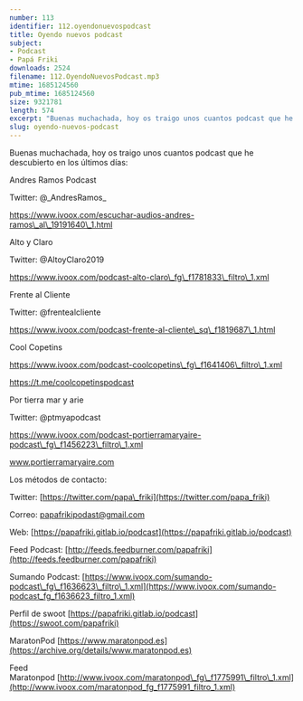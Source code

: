 ```yaml
---
number: 113
identifier: 112.oyendonuevospodcast
title: Oyendo nuevos podcast
subject:
- Podcast
- Papá Friki
downloads: 2524
filename: 112.OyendoNuevosPodcast.mp3
mtime: 1685124560
pub_mtime: 1685124560
size: 9321781
length: 574
excerpt: "Buenas muchachada, hoy os traigo unos cuantos podcast que he descubierto en los últimos días:\n\nAndres Ramos Podcast \n\nTwitter: @\\_AndresRamos\\_ \n\nhttps://www.ivoox.com/escuchar-audios-andres-ramos\\_al\\_19191640\\_1.html\n\nAlto y Claro \n\nTwitter: @AltoyClaro2019  \n\nhttps://www.ivoox.com/podcast-alto-claro\\_fg\\_f1781833\\_filtro\\_1.xml \n\nFrente al Cliente \n\nTwitter: @frentealcliente\n\nhttps://www.ivoox.com/podcast-frente-al-cliente\\_sq\\_f1819687\\_1.html   \n\nCool Copetins \n\nhttps://www.ivoox.com/podcast-coolcopetins\\_fg\\_f1641406\\_filtro\\_1.xml\n\nhttps://t.me/coolcopetinspodcast  \n\nPor tierra mar y arie \n\nTwitter: @ptmyapodcast   \n\nhttps://www.ivoox.com/podcast-portierramaryaire-podcast\\_fg\\_f1456223\\_filtro\\_1.xml\n\nwww.portierramaryaire.com   \n\nLos métodos de contacto:  \n\nTwitter: [https://twitter.com/papa\\_friki](https://twitter.com/papa_friki)\n\nCorreo: [papafrikipodast@gmail.com](https://archive.org/details/papafrikipodast@gmail.com)\n\nWeb: [https://papafriki.gitlab.io/podcast](https://papafriki.gitlab.io/podcast)\n\nFeed Podcast: [http://feeds.feedburner.com/"
slug: oyendo-nuevos-podcast
---
```

Buenas muchachada, hoy os traigo unos cuantos podcast que he descubierto en los últimos días:

Andres Ramos Podcast

Twitter: @\_AndresRamos\_

https://www.ivoox.com/escuchar-audios-andres-ramos\_al\_19191640\_1.html

Alto y Claro

Twitter: @AltoyClaro2019

https://www.ivoox.com/podcast-alto-claro\_fg\_f1781833\_filtro\_1.xml

Frente al Cliente

Twitter: @frentealcliente

https://www.ivoox.com/podcast-frente-al-cliente\_sq\_f1819687\_1.html

Cool Copetins

https://www.ivoox.com/podcast-coolcopetins\_fg\_f1641406\_filtro\_1.xml

https://t.me/coolcopetinspodcast

Por tierra mar y arie

Twitter: @ptmyapodcast

https://www.ivoox.com/podcast-portierramaryaire-podcast\_fg\_f1456223\_filtro\_1.xml

www.portierramaryaire.com

Los métodos de contacto:

Twitter: [https://twitter.com/papa\_friki](https://twitter.com/papa_friki)

Correo: [papafrikipodast@gmail.com](https://archive.org/details/papafrikipodast@gmail.com)

Web: [https://papafriki.gitlab.io/podcast](https://papafriki.gitlab.io/podcast)

Feed Podcast: [http://feeds.feedburner.com/papafriki](http://feeds.feedburner.com/papafriki)

Sumando Podcast: [https://www.ivoox.com/sumando-podcast\_fg\_f1636623\_filtro\_1.xml](https://www.ivoox.com/sumando-podcast_fg_f1636623_filtro_1.xml)

Perfil de swoot [https://papafriki.gitlab.io/podcast](https://swoot.com/papafriki)

MaratonPod [https://www.maratonpod.es](https://archive.org/details/www.maratonpod.es)

Feed Maratonpod [http://www.ivoox.com/maratonpod\_fg\_f1775991\_filtro\_1.xml](http://www.ivoox.com/maratonpod_fg_f1775991_filtro_1.xml)